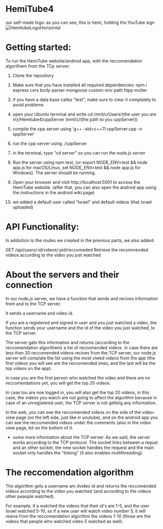 # HemiTube4
our self-made logo: as you can see, this is hemi, holding the YouTube sign
![HemitubeLogoHorizontal](https://github.com/ArielGolanski/HemiTube2/assets/170665000/815d8c61-4e42-4ad7-9559-4309ca1bc596)


# Getting started:
To run the HemiTube website/android app, with the reccomendation algorithem from the TCp server:

1. Clone the repository

2. Make sure that you have installed all required dependencies: npm i express cors body-parser mongoose custom-env path htpp multer

3. if you have a data base calles "test", make sure to clear it complately to avoid problems 

4. open your Ubuntu terminal and write cd /mnt/c/Users/{the user you are in}/Hemitube4/cppServer (mnt/c/{the path to you cppServer})

5. compile the cpp server using 'g++ -std=c++11 cppServer.cpp -o sppServer'

6. run the cpp server using ./cppServer

7. in the terminal, type "cd server" so you can run the node.js server 

8. Run the server using npm test, (or export NODE_ENV=test && node app.js for macOS/Linux, set NODE_ENV=test && node app.js for Windows). The server should be running.

9. Open your browser and visit http://localhost:5001 to access the HemiTube website. (after that, you can also open the android app using the instructions in the android wiki page)

10. we added a default user called "Israel" and default videos (that Israel uploaded)

# API Functionality:
In addiotion to the routes we created in the previous parts, we also added:

GET /api/users/:id/videos/:pid/reccomeded Retrieve the recommended videos according to the video you just watched

# About the servers and their connection

In our node.js server, we have a function that sends and recives information from and to the TCP server. 

It sends a username and video id. 

If you are a registered and signed in user and you just watched a video, the function sends your username and the id of the video you just watched, to the TCP server. 

The server gats this information and returns (according to the reccomendation algorithem) a list of reccomended videos. in case there are less than 20 reccomended videos recives from the TCP server, our node.js server will complate the list using the most viwed videos from the app (the first videos you will see are the reccomended ones, and the last will be the top videos on the app).

in case you are the first person who watched the video and there are no reccomendations yet, you will get the top 20 videos.

In case tou are noe logged in, you will also get the top 20 videos, in this case, the videos you watch are not going to affect the algorithm because in case of an unregistered user, the TCP server is not getting any information.

In the web, you can see the reccomended videos on the side of the video-view page (on the left side, just like in youtube), and on the android app you can see the reccomended videos under the comments (also in the video view page, bit on the bottom of it.

- some more information about the TCP server:
  As we said, the server works according to the TCP protocol.
  The socket links between a requst and an other socket, the new socket handles the request and the main socket only handles the "linking" (it also enables multithreading).

# The reccomendation algorithm
The algorithm gets a username am dvideo id and returns the reccomended videos according to the video you watched (and according to the videos other peaople watched).

For example, if a watched the videos that their id's are 1-5, and the user Israel watched 5-10, so if a new user will watch video number 5, it will reaive from the reccomendation algorithm the videos 1-10 (those are the videos that people who watched video 5 watched as well).
